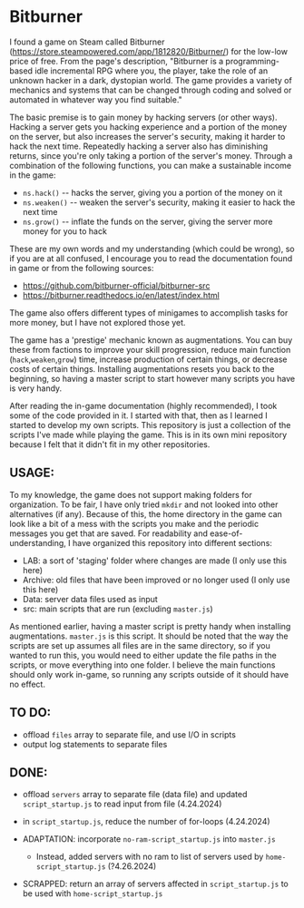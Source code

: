 # Bitburner

I found a game on Steam called Bitburner (https://store.steampowered.com/app/1812820/Bitburner/) for the low-low price of free. From the page's description, "Bitburner is a programming-based idle incremental RPG where you, the player, take the role of an unknown hacker in a dark, dystopian world. The game provides a variety of mechanics and systems that can be changed through coding and solved or automated in whatever way you find suitable."

The basic premise is to gain money by hacking servers (or other ways). Hacking a server gets you hacking experience and a portion of the money on the server, but also increases the server's security, making it harder to hack the next time. Repeatedly hacking a server also has diminishing returns, since you're only taking a portion of the server's money. Through a combination of the following functions, you can make a sustainable income in the game:
- `ns.hack()` -- hacks the server, giving you a portion of the money on it
- `ns.weaken()` -- weaken the server's security, making it easier to hack the next time
- `ns.grow()` -- inflate the funds on the server, giving the server more money for you to hack

These are my own words and my understanding (which could be wrong), so if you are at all confused, I encourage you to read the documentation found in game or from the following sources:
- https://github.com/bitburner-official/bitburner-src
- https://bitburner.readthedocs.io/en/latest/index.html

The game also offers different types of minigames to accomplish tasks for more money, but I have not explored those yet.

The game has a 'prestige' mechanic known as augmentations. You can buy these from factions to improve your skill progression, reduce main function (`hack`,`weaken`,`grow`) time, increase production of certain things, or decrease costs of certain things. Installing augmentations resets you back to the beginning, so having a master script to start however many scripts you have is very handy. 

After reading the in-game documentation (highly recommended), I took some of the code provided in it. I started with that, then as I learned I started to develop my own scripts. This repository is just a collection of the scripts I've made while playing the game. This is in its own mini repository because I felt that it didn't fit in my other repositories. 

## USAGE:
To my knowledge, the game does not support making folders for organization. To be fair, I have only tried `mkdir` and not looked into other alternatives (if any). Because of this, the home directory in the game can look like a bit of a mess with the scripts you make and the periodic messages you get that are saved. For readability and ease-of-understanding, I have organized this repository into different sections:
- LAB: a sort of 'staging' folder where changes are made (I only use this here)
- Archive: old files that have been improved or no longer used (I only use this here)
- Data: server data files used as input
- src: main scripts that are run (excluding `master.js`)

As mentioned earlier, having a master script is pretty handy when installing augmentations. `master.js` is this script. It should be noted that the way the scripts are set up assumes all files are in the same directory, so if you wanted to run this, you would need to either update the file paths in the scripts, or move everything into one folder. I believe the main functions should only work in-game, so running any scripts outside of it should have no effect.

## TO DO:
- offload `files` array to separate file, and use I/O in scripts
- output log statements to separate files

## DONE:
- offload `servers` array to separate file (data file) and updated `script_startup.js` to read input from file (4.24.2024)
- in `script_startup.js`, reduce the number of for-loops (4.24.2024)
- ADAPTATION: incorporate `no-ram-script_startup.js` into `master.js`
    - Instead, added servers with no ram to list of servers used by `home-script_startup.js` (?4.26.2024)

- SCRAPPED: return an array of servers affected in `script_startup.js` to be used with `home-script_startup.js`
